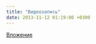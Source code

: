```yaml
---
title: "Видеозапись"
date: 2013-11-12 01:19:00 +0300
---
```



[Вложение](https://vk.com/video41076938_166307677)
